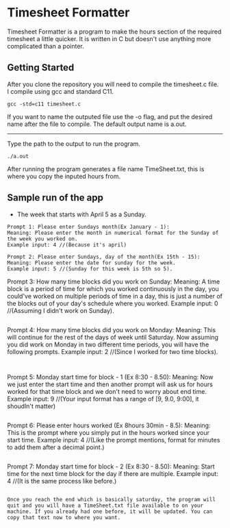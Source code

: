 # Timesheet Formatter

Timesheet Formatter is a program to make the hours section of the required timesheet a little quicker.  It is written in C but doesn't use anything more complicated than a pointer. 

## Getting Started

After you clone the repository you will need to compile the timesheet.c file.  
I compile using gcc and standard C11.

```
gcc -std=c11 timesheet.c
```

If you want to name the outputed file use the -o flag, and put the desired name after the file to compile. The default output name is a.out.

***

Type the path to the output to run the program.

```
./a.out
```

After running the program generates a file name TimeSheet.txt, this is where you copy the inputed hours from.

## Sample run of the app

- The week that starts with April 5 as a Sunday.

```
Prompt 1: Please enter Sundays month(Ex January - 1):
Meaning: Please enter the month in numerical format for the Sunday of the week you worked on.
Example input: 4 //(Because it's april)
```

```
Prompt 2: Please enter Sundays, day of the month(Ex 15th - 15):
Meaning: Please enter the date for sunday for the week.
Example input: 5 //(Sunday for this week is 5th so 5).

```
Prompt 3: How many time blocks did you work on Sunday:
Meaning: A time block is a period of time for which you worked continuously in the day, you could've worked on multiple periods of time in a day, this is just a number of the blocks out of your day's schedule where you worked.
Example input: 0 //(Assuming I didn't work on Sunday).
```

```
Prompt 4: How many time blocks did you work on Monday:
Meaning: This will continue for the rest of the days of week until Saturday. Now assuming you did work on Monday in two different time periods, you will have the following prompts.
Example input: 2 //(Since I worked for two time blocks).
```


```
Prompt 5: Monday start time for block - 1 (Ex 8:30 - 8.50):
Meaning: Now we just enter the start time and then another prompt will ask us for hours worked for that time block and we don't need to worry about end time.
Example input: 9 //(Your input format has a range of [9, 9.0, 9:00], it shoudln't matter)
```

```
Prompt 6: Please enter hours worked (Ex 8hours 30min - 8.5):
Meaning: This is the prompt where you simply put in the hours worked since your start time.
Example input: 4 //(Like the prompt mentions, format for minutes to add them after a decimal point.)
```

```
Prompt 7: Monday start time for block - 2 (Ex 8:30 - 8.50):
Meaning: Start time for the next time block for the day if there are multiple.
Example input: 4 //(It is the same process like before.)
```

Once you reach the end which is basically saturday, the program will quit and you will have a TimeSheet.txt file available to on your machine. If you already had one before, it will be updated. You can copy that text now to where you want.

